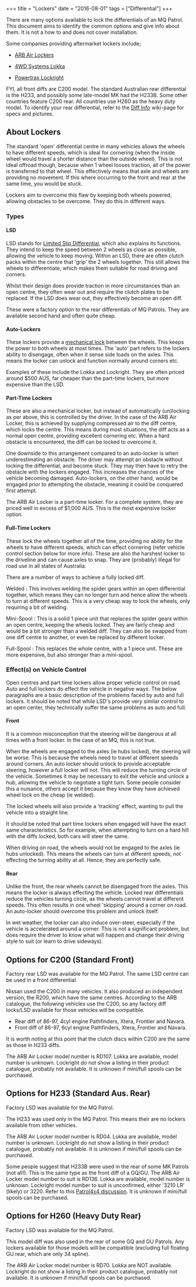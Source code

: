 +++
title = "Lockers"
date = "2016-08-01"
tags = ["Differential"]
+++

There are many options available to lock the differentials of an MQ Patrol. This document aims to identify the common options and give info about them. It is not a how to and does not cover installation.

Some companies providing aftermarket lockers include;

*   [ARB Air Lockers](http://www.arb.com.au/products/arb-air-lockers-accessories/)

*   [4WD Systems Lokka](http://www.4wdsystems.com.au/index.php?id=29)

*   [Powertrax Lockright](http://www.richmondgear.com/powertrax/lockright.html)

FYI, all front diffs are C200 model. The standard Australian rear differential is the H233, and possibly some late-model MK had the H233B. Some other countries feature C200 rear. All countries use H260 as the heavy duty model. To identify your rear differential, refer to the [Diff Info][Wiki: diff info] wiki-page for specs and pictures.

## About Lockers

The standard 'open' differential centre in many vehicles allows the wheels to have different speeds, which is ideal for cornering (when the inside wheel would travel a shorter distance than the outside wheel). This is not ideal offroad though, because when 1 wheel looses traction, all of the power is transferred to that wheel. This effectively means that axle and wheels are providing no movement. If this where occurring to the front and rear at the same time, you would be stuck.

Lockers aim to overcome this flaw by keeping both wheels powered, allowing obstacles to be overcome. They do this in different ways.

### Types

#### LSD

LSD stands for [Limited Slip Differential](http://en.wikipedia.org/wiki/Limited_slip_differential), which also explains its functions. They intend to keep the speed between 2 wheels as close as possible, allowing the vehicle to keep moving. Within an LSD, there are often clutch packs within the centre that 'grip' the 2 wheels together. This still allows the wheels to differentiate, which makes them suitable for road driving and corners.

Whilst their design does provide traction in more circumstances than an open centre, they often wear out and require the clutch plates to be replaced. If the LSD does wear out, they effectively become an open diff.

These were a factory option to the rear differentials of MQ Patrols. They are available second hand and often quite cheap.

#### Auto-Lockers

These lockers provide a [mechanical lock](http://en.wikipedia.org/wiki/Locking_differential) between the wheels. This keeps the power to both wheels at most times. The 'auto' part refers to the lockers ability to disengage, often when it sense side loads on the axles. This means the locker can unlock and function normally around corners etc.

Examples of these include the Lokka and Lockright. They are often priced around $500 AUS, far cheaper than the part-time lockers, but more expensive than the LSD.

#### Part-Time Lockers

These are also a mechanical locker, but instead of automatically (un)locking as per above, this is controlled by the driver. In the case of the ARB Air Locker, this is achieved by supplying compressed air to the diff centre, which locks the centre. This means during most situations, the diff acts as a normal open centre, providing excellent cornering etc. When a hard obstacle is encountered, the diff can be locked to overcome it.

One downside to this arrangement compared to an auto-locker is when underestimating an obstacle. The driver may attempt an obstacle without locking the differential, and become stuck. They may then have to retry the obstacle with the lockers engaged. This increases the chances of the vehicle becoming damaged. Auto-lockers, on the other hand, would be engaged prior to attempting the obstacle, meaning it could be conquered first attempt.

The ARB Air Locker is a part-time locker. For a complete system, they are priced well in excess of $1,000 AUS. This is the most expensive locker option.

#### Full-Time Lockers

These lock the wheels together all of the time, providing no ability for the wheels to have different speeds, which can effect cornering (refer vehicle control section below for more info). These are also the harshest locker to the driveline and can cause axles to snap. They are (probably) illegal for road use in all states of Australia.

There are a number of ways to achieve a fully locked diff.

Welded
: This involves welding the spider gears within an open differential together, which means they can no longer turn and hence allow the wheels to turn at different speeds. This is a very cheap way to lock the wheels, only requiring a bit of welding.

Mini-Spool
: This is a solid 1 piece unit that replaces the spider gears within an open centre, keeping the wheels locked. They are fairly cheap and would be a bit stronger than a welded diff. They can also be swapped from one diff centre to another, or even be replaced by different locker.

Full-Spool
: This replaces the whole centre, with a 1 piece unit. These are more expensive, but also stronger than a mini-spool.

### Effect(s) on Vehicle Control

Open centres and part time lockers allow proper vehicle control on road. Auto and full lockers do effect the vehicle in negative ways. The below paragraphs are a basic description of the problems faced by auto and full lockers. It should be noted that while LSD's provide very similar control to an open center, they technically suffer the same problems as auto and full.

#### Front

It is a common misconception that the steering will be dangerous at all times with a front locker. In the case of an MQ, this is not true.

When the wheels are engaged to the axles (ie hubs locked), the steering will be worse. This is because the wheels need to travel at different speeds around corners. An auto locker should unlock to provide acceptable steering, however a full locker will not. This will reduce the turning circle of the vehicle. Sometimes it may be necessary to exit the vehicle and unlock a hub, allowing the vehicle to negotiate a tight turn. Some people consider this a nuisance, others accept it because they know they have achieved wheel lock on the cheap (ie welded).

The locked wheels will also provide a 'tracking' effect, wanting to pull the vehicle into a straight line.

It should be noted that part time lockers when engaged will have the exact same characteristics. So for example, when attempting to turn on a hard hill with the diffs locked, both cars will steer the same.

When driving on road, the wheels would not be engaged to the axles (ie hubs unlocked). This means the wheels can turn at different speeds, not effecting the turning ability at all. Hence, they are perfectly safe.

#### Rear

Unlike the front, the rear wheels cannot be disengaged from the axles. This means the locker is always effecting the vehicle. Locked rear differentials reduce the vehicles turning circle, as the wheels cannot travel at different speeds. This often results in one wheel 'skipping' around a corner on road. An auto-locker should overcome this problem and unlock itself.

In wet weather, the locker can also induce over-steer, especially if the vehicle is accelerated around a corner. This is not a significant problem, but does require the driver to know what will happen and change their driving style to suit (or learn to drive sideways).

## Options for C200 (Standard Front)

Factory rear LSD was available for the MQ Patrol. The same LSD centre can be used in a front differential.

Nissan used the C200 in many vehicles. It also produced an independent version, the R200, which have the same centres. According to the ARB catalogue, the following vehicles use the C200, so any factory diff locks/LSD available for those vehicles will be compatible.

*   Rear diff of 86-97, 4cyl engine Pathfinders, Xtera, Frontier and Navara.
*   Front diff of 86-97, 6cyl engine Pathfinders, Xtera, Frontier and Navara.

It is worth noting at this point that the clutch discs within C200 are the same as those in H233 diffs.

The ARB Air Locker model number is RD107.
Lokka are available, model number is unknown.
Lockright do not show a listing in their product catalogue, probably not available.
It is unknown if mini/full spools can be purchased.

## Options for H233 (Standard Aus. Rear)

Factory LSD was available for the MQ Patrol.

The H233 was used only in the MQ Patrol. This means their are no lockers available from other vehicles.

The ARB Air Locker model number is RD04.
Lokka are available, model number is unknown.
Lockright do not show a listing in their product catalogue, probably not available.
It is unknown if mini/full spools can be purchased.

Some people suggest that H233B were used in the rear of some MK Patrols (not all!). This is the same type as the front diff of a GQ/GU.
The ARB Air Locker model number to suit is RD136.
Lokka are available, model number is unknown.
Lockright model number to suit is unconfirmed, either '3210 LR' (likely) or 3220. Refer to this [Patrol4x4 discussion](http://www.patrol4x4.com/forum/nissan-patrol-mq-mk-12/lockright-58307/).
It is unknown if mini/full spools can be purchased.

## Options for H260 (Heavy Duty Rear)

Factory LSD was available for the MQ Patrol.

This model diff was also used in the rear of some GQ and GU Patrols. Any lockers available for those models will be compatible (excluding full floating GU rear, which are only 34 spline).

The ARB Air Locker model number is RD70.
Lokka are NOT available.
Lockright do not show a listing in their product catalogue, probably not available.
It is unknown if mini/full spools can be purchased.


[Wiki: diff info]: /wiki/differential/diff-info

